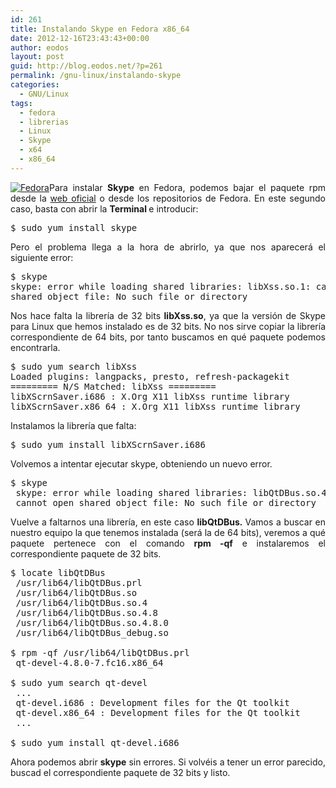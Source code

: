 ```yaml
---
id: 261
title: Instalando Skype en Fedora x86_64
date: 2012-12-16T23:43:43+00:00
author: eodos
layout: post
guid: http://blog.eodos.net/?p=261
permalink: /gnu-linux/instalando-skype
categories:
  - GNU/Linux
tags:
  - fedora
  - librerias
  - Linux
  - Skype
  - x64
  - x86_64
---
```

<p style="text-align: justify;">
  <a href="https://i0.wp.com/eodos.net/wp-content/uploads/2012/12/fedora-81.jpg" data-rel="lightbox-0" title=""><img class="size-medium wp-image-262 aligncenter" src="https://i2.wp.com/eodos.net/wp-content/uploads/2012/12/fedora-81-300x137.jpg?resize=300%2C137" alt="Fedora" srcset="https://i0.wp.com/eodos.net/wp-content/uploads/2012/12/fedora-81.jpg?resize=300%2C137&ssl=1 300w, https://i0.wp.com/eodos.net/wp-content/uploads/2012/12/fedora-81.jpg?w=538&ssl=1 538w" sizes="(max-width: 300px) 100vw, 300px" data-recalc-dims="1" /></a>Para instalar <strong>Skype</strong> en Fedora, podemos bajar el paquete rpm desde la <a href="http://www.skype.com/intl/es/get-skype/on-your-computer/linux/" target="_blank">web oficial</a> o desde los repositorios de Fedora. En este segundo caso, basta con abrir la <strong>Terminal </strong>e introducir:
</p>

<pre class="">$ sudo yum install skype</pre>

<p style="text-align: justify;">
  Pero el problema llega a la hora de abrirlo, ya que nos aparecerá el siguiente error:
</p>

<pre class="">$ skype
skype: error while loading shared libraries: libXss.so.1: cannot open
shared object file: No such file or directory</pre>

<p style="text-align: justify;">
  Nos hace falta la librería de 32 bits <strong>libXss.so</strong>, ya que la versión de Skype para Linux que hemos instalado es de 32 bits. No nos sirve copiar la librería correspondiente de 64 bits, por tanto buscamos en qué paquete podemos encontrarla.
</p>

<pre class="">$ sudo yum search libXss
Loaded plugins: langpacks, presto, refresh-packagekit
========= N/S Matched: libXss =========
libXScrnSaver.i686 : X.Org X11 libXss runtime library
libXScrnSaver.x86_64 : X.Org X11 libXss runtime library</pre>

<p style="text-align: justify;">
  Instalamos la librería que falta:
</p>

<pre class="">$ sudo yum install libXScrnSaver.i686</pre>

<p style="text-align: justify;">
  Volvemos a intentar ejecutar skype, obteniendo un nuevo error.
</p>

<pre class="">$ skype 
 skype: error while loading shared libraries: libQtDBus.so.4:
 cannot open shared object file: No such file or directory</pre>

<p style="text-align: justify;">
  Vuelve a faltarnos una librería, en este caso <strong>libQtDBus<em>. </em></strong>Vamos a buscar en nuestro equipo la que tenemos instalada (será la de 64 bits), veremos a qué paquete pertenece con el comando <strong>rpm -qf</strong> e instalaremos el correspondiente paquete de 32 bits.
</p>

<pre class="">$ locate libQtDBus
 /usr/lib64/libQtDBus.prl
 /usr/lib64/libQtDBus.so
 /usr/lib64/libQtDBus.so.4
 /usr/lib64/libQtDBus.so.4.8
 /usr/lib64/libQtDBus.so.4.8.0
 /usr/lib64/libQtDBus_debug.so

$ rpm -qf /usr/lib64/libQtDBus.prl
 qt-devel-4.8.0-7.fc16.x86_64

$ sudo yum search qt-devel
 ...
 qt-devel.i686 : Development files for the Qt toolkit
 qt-devel.x86_64 : Development files for the Qt toolkit
 ...

$ sudo yum install qt-devel.i686</pre>

<p style="text-align: justify;">
  Ahora podemos abrir <strong>skype</strong> sin errores. Si volvéis a tener un error parecido, buscad el correspondiente paquete de 32 bits y listo.
</p>

<p style="text-align: justify;">
